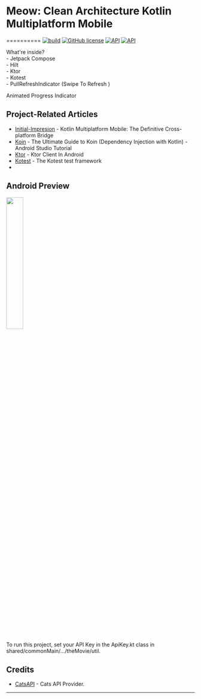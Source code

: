 # Meow: Clean Architecture Kotlin Multiplatform Mobile
==========
[![build](https://github.com/annasta13/The-Movies/actions/workflows/build.yml/badge.svg)](https://github.com/annasta13/The-Movies/actions/workflows/gradle.yml)
[![GitHub license](https://img.shields.io/github/license/annasta13/The-Movies.svg?style=plastic)](https://github.com/annasta13/The-Movies/blob/main/LICENSE)
<a href="https://developer.android.com/about/versions/marshmallow/android-6.0"><img alt="API" src="https://img.shields.io/badge/minSdkVersion-23-yellow.svg?style=true"/></a>
<a href="https://developer.android.com/about/versions/12"><img alt="API" src="https://img.shields.io/badge/targetSdkVersion-31-green.svg?style=true"/></a>
<p>What're inside?
<br>- Jetpack Compose
<br>- Hilt
<br>- Ktor
<br>- Kotest
<br>- PullRefreshIndicator (Swipe To Refresh )
</p> Animated Progress Indicator 

## Project-Related Articles
- [Initial-Impresion][3] - Kotlin Multiplatform Mobile: The Definitive Cross-platform Bridge
- [Koin][4] - The Ultimate Guide to Koin (Dependency Injection with Kotlin) - Android Studio Tutorial
- [Ktor][5] - Ktor Client In Android
- [Kotest][6] - The Kotest test framework
- 

## Android Preview
<p><img src="main.gif" width=30% height=30%></p>
<p>To run this project, set your API Key in the ApiKey.kt class in shared/commonMain/.../theMovie/util.</p>

## Credits
- [CatsAPI][1] - Cats API Provider.

[1]: https://developers.thecatapi.com/login
[2]: https://github.com/yshrsmz/BuildKonfig
[3]: https://betterprogramming.pub/kotlin-multiplatform-mobile-is-it-a-comfortable-bridge-fb724a9f3a0c
[4]: https://www.youtube.com/watch?v=EathumJlWh8
[5]: https://ktor.io/docs/getting-started-ktor-client-multiplatform-mobile.html#android-activity
[6]: https://kotest.io/docs/quickstart
-------------------------------------
